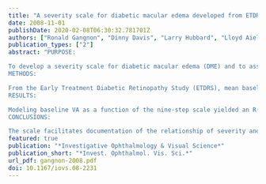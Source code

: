 ```yaml
---
title: "A severity scale for diabetic macular edema developed from ETDRS data"
date: 2008-11-01
publishDate: 2020-02-08T06:30:32.781701Z
authors: ["Ronald Gangnon", "Dinny Davis", "Larry Hubbard", "Lloyd Aiello", "Emily Chew", "Rick Ferris", Marian Fisher, and the Early Treatment Diabetic Retinopathy Study Research Group]
publication_types: ["2"]
abstract: "PURPOSE:

To develop a severity scale for diabetic macular edema (DME) and to assess relationships between severity and duration of DME and visual acuity (VA).
METHODS:

From the Early Treatment Diabetic Retinopathy Study (ETDRS), mean baseline VA scores were tabulated for 7422 eyes cross-classified by (1) location of retinal thickening (RT) and its area within 1 disc diameter of the macular center, and (2) degree of RT at the center. Adjacent (row, column, and off-diagonal) cells with the greatest similarity in baseline VA (mean and SD) based on a Gaussian (normal) likelihood were merged. An initial eight-step scale was chosen using the Schwarz criterion (Bayesian information criterion; BIC) and was revised based on clinical judgment to nine steps. Relationships between baseline VA and other photographic and fluorescein angiographic characteristics were examined singly and in combination with the scale.
RESULTS:

Modeling baseline VA as a function of the nine-step scale yielded an R(2) of 38.0%, compared with 38.4% using the full cross-classification of these variables. Addition of each of the other baseline characteristics changed the adjusted R(2) for the combination very little. Between scale levels 1A and 5B mean (SD) VA decreased from 86.8 (5.8) letters to 59.8 (13.6) letters. In a model of change in VA as a function of time spent at each DME severity level, VA loss increased progressively from 1 letter per year at level 2 to 17 letters per year at level 5B.
CONCLUSIONS:

The scale facilitates documentation of the relationship of severity and duration of DME with VA."
featured: true
publication: "*Investigative Ophthalmology & Visual Science*"
publication_short: "*Invest. Ophthalmol. Vis. Sci.*"
url_pdf: gangnon-2008.pdf
doi: 10.1167/iovs.08-2231
---
```


